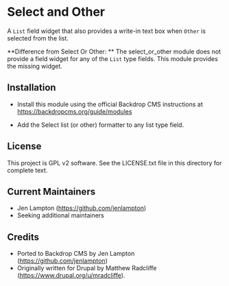 Select and Other
================

A `List` field widget that also provides a write-in text box when `Other` is
selected from the list.

**Difference from Select Or Other: **
The select_or_other module does not provide a field widget for any of the
`List` type fields. This module provides the missing widget.

Installation
------------

- Install this module using the official Backdrop CMS instructions at
  https://backdropcms.org/guide/modules

- Add the Select list (or other) formatter to any list type field.

License
-------

This project is GPL v2 software. See the LICENSE.txt file in this directory for
complete text.

Current Maintainers
-------------------

- Jen Lampton (https://github.com/jenlampton)
- Seeking additional maintainers

Credits
-------

- Ported to Backdrop CMS by Jen Lampton (https://github.com/jenlampton)
- Originally written for Drupal by Matthew Radcliffe (https://www.drupal.org/u/mradcliffe).
